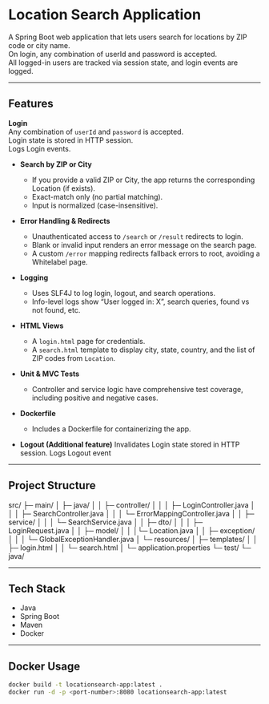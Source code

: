 # Location Search Application

A Spring Boot web application that lets users search for locations by ZIP code or city name.  
On login, any combination of userId and password is accepted.  
All logged-in users are tracked via session state, and login events are logged.

---

## Features

**Login**  
Any combination of `userId` and `password` is accepted.  
Login state is stored in HTTP session.  
Logs Login events.

- **Search by ZIP or City**
    - If you provide a valid ZIP or City, the app returns the corresponding Location (if exists).
    - Exact-match only (no partial matching).
    - Input is normalized (case-insensitive).

- **Error Handling & Redirects**
    - Unauthenticated access to `/search` or `/result` redirects to login.
    - Blank or invalid input renders an error message on the search page.
    - A custom `/error` mapping redirects fallback errors to root, avoiding a Whitelabel page.

- **Logging**
    - Uses SLF4J to log login, logout, and search operations.
    - Info-level logs show “User logged in: X”, search queries, found vs not found, etc.

- **HTML Views**
    - A `login.html` page for credentials.
    - A `search.html` template to display city, state, country, and the list of ZIP codes from `Location`.

- **Unit & MVC Tests**
    - Controller and service logic have comprehensive test coverage, including positive and negative cases.

- **Dockerfile**
    - Includes a Dockerfile for containerizing the app.

- **Logout (Additional feature)**
Invalidates Login state stored in HTTP session.
Logs Logout event

---

## Project Structure
src/
├─ main/
│ ├─ java/
│ │ ├─ controller/
│ │ │ ├─ LoginController.java
│ │ │ ├─ SearchController.java
│ │ │ └─ ErrorMappingController.java
│ │ ├─ service/
│ │ │ └─ SearchService.java
│ │ ├─ dto/
│ │ │ ├─ LoginRequest.java
│ │ ├─ model/
│ │ │└─ Location.java
│ │ ├─ exception/
│ │ │ └─ GlobalExceptionHandler.java
│ └─ resources/
│ ├─ templates/
│ │ ├─ login.html
│ │ └─ search.html
│ └─ application.properties
└─ test/
└─ java/

---

## Tech Stack
- Java 
- Spring Boot
- Maven
- Docker
---

## Docker Usage
```bash
docker build -t locationsearch-app:latest .
docker run -d -p <port-number>:8080 locationsearch-app:latest
```
